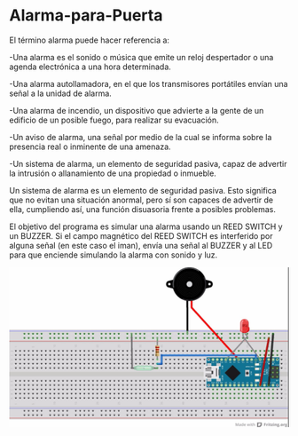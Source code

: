 # Alarma-para-Puerta
El término alarma puede hacer referencia a:

  -Una alarma es el sonido o música que emite un reloj despertador o una agenda electrónica a una hora determinada.

  -Una alarma autollamadora, en el que los transmisores portátiles envían una señal a la unidad de alarma.

  -Una alarma de incendio, un dispositivo que advierte a la gente de un edificio de un posible fuego, para realizar su evacuación.

  -Un aviso de alarma, una señal por medio de la cual se informa sobre la presencia real o inminente de una amenaza.

  -Un sistema de alarma, un elemento de seguridad pasiva, capaz de advertir la intrusión o allanamiento de una propiedad o inmueble.
  
Un sistema de alarma es un elemento de seguridad pasiva. Esto significa que no evitan una situación anormal, pero sí son capaces de advertir de ella, cumpliendo así, una función disuasoria frente a posibles problemas.

El objetivo del programa es simular una alarma usando un REED SWITCH y un BUZZER. Si el campo magnético del REED SWITCH es interferido por alguna señal (en este caso el iman), envía una señal al BUZZER y al LED para que enciende simulando la alarma con sonido y luz.

![Imagen Arduino](Diagrama.jpeg "Foto Diagrama")
